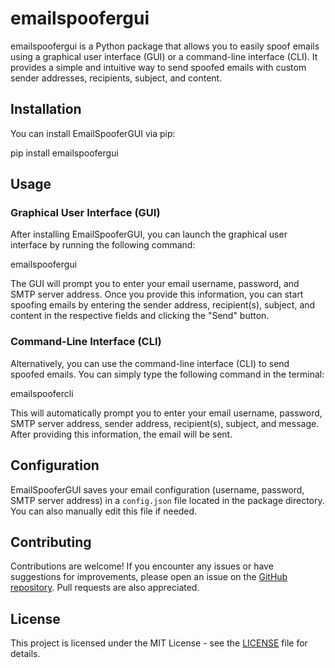 # emailspoofergui

emailspoofergui is a Python package that allows you to easily spoof emails using a graphical user interface (GUI) or a command-line interface (CLI).
It provides a simple and intuitive way to send spoofed emails with custom sender addresses, recipients, subject, and content.

## Installation

You can install EmailSpooferGUI via pip:


pip install emailspoofergui


## Usage

### Graphical User Interface (GUI)

After installing EmailSpooferGUI, you can launch the graphical user interface by running the following command:


emailspoofergui


The GUI will prompt you to enter your email username, password, and SMTP server address. Once you provide this information, you can start spoofing emails by entering the sender address, recipient(s), subject, and content in the respective fields and clicking the "Send" button.

### Command-Line Interface (CLI)

Alternatively, you can use the command-line interface (CLI) to send spoofed emails. You can simply type the following command in the terminal:

emailspoofercli


This will automatically prompt you to enter your email username, password, SMTP server address, sender address, recipient(s), subject, and message. After providing this information, the email will be sent.

## Configuration

EmailSpooferGUI saves your email configuration (username, password, SMTP server address) in a `config.json` file located in the package directory. You can also manually edit this file if needed.

## Contributing

Contributions are welcome! If you encounter any issues or have suggestions for improvements, please open an issue on the [GitHub repository](https://github.com/IMApurbo/emailspoofergui).
Pull requests are also appreciated.

## License

This project is licensed under the MIT License - see the [LICENSE](LICENSE) file for details.
